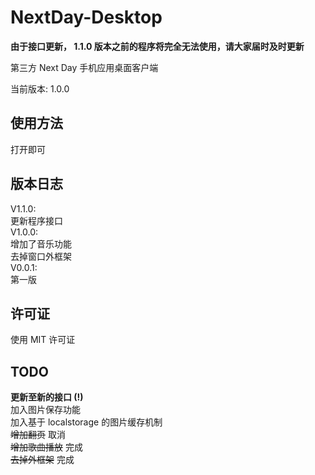 NextDay-Desktop
===============

**由于接口更新， 1.1.0 版本之前的程序将完全无法使用，请大家届时及时更新**

第三方 Next Day 手机应用桌面客户端

当前版本: 1.0.0

使用方法
----------
打开即可

版本日志
----------
V1.1.0:  
更新程序接口  
V1.0.0:  
增加了音乐功能  
去掉窗口外框架  
V0.0.1:  
第一版

许可证
----------
使用 MIT 许可证

TODO
----------
**更新至新的接口 (!)**  
加入图片保存功能  
加入基于 localstorage 的图片缓存机制  
~~增加翻页~~ 取消  
~~增加歌曲播放~~ 完成  
~~去掉外框架~~ 完成
